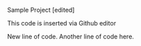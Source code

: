 Sample Project [edited]

This code is inserted via Github editor

New line of code.
Another line of code here.


